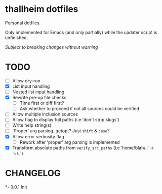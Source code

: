 # thallheim dotfiles

Personal dotfiles.

Only implemented for Emacs (and only partially) while the updater script is unfinished.

*Subject to breaking changes without warning*


# TODO

- [ ] Allow dry-run
- [x] List input handling
- [ ] Nested list input handling
- [x] Rewrite pre-op file checks
   - [ ] Time first or diff first?
   - [ ] Ask whether to proceed if not all sources could be verified
- [ ] Allow multiple inclusion sources
- [ ] Allow flag to display full paths (i.e 'don't strip slugs')
- [ ] Write help string(s)
- [ ] 'Proper' arg parsing. getopt? Just `shift` & `case`?
- [x] Allow error verbosity flag
	- [ ] Rework after 'proper' arg parsing is implemented
- [x] Transform absolute paths from `verify_src_paths` (i.e 'home/blah/..' -> '~/..')

# CHANGELOG

*- 0.0.1
  Init
